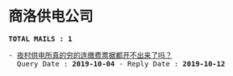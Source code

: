 # 商洛供电公司
<pre><b>TOTAL MAILS : 1</b></pre>
<pre>
- <a href="../../categories/mails/5477.md">夜村供电所真的穷的连缴费票据都开不出来了吗？</a><br/>  Query Date : <b>2019-10-04</b> - Reply Date : <b>2019-10-12</b>
</pre>